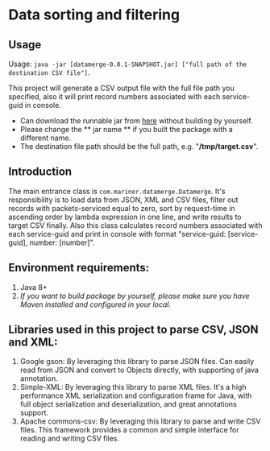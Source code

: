 # Data sorting and filtering

## Usage
Usage: `java -jar [datamerge-0.0.1-SNAPSHOT.jar] ["full path of the destination CSV file"]`.

This project will generate a CSV output file with the full file path you specified, also it will print record numbers associated with each service-guid in console.

* Can download the runnable jar from [here](https://github.com/buddyli/datamerge/blob/master/target/datamerge-0.0.1-SNAPSHOT.jar) without building by yourself.
* Please change the ** jar name ** if you built the package with a different name.
* The destination file path should be the full path, e.g. "**/tmp/target.csv**".

## Introduction
The main entrance class is `com.mariner.datamerge.Datamerge`. It's responsibility is to load data from JSON, XML and CSV files, filter out records with packets-serviced equal to zero, sort by request-time in ascending order by lambda expression in one line, and write results to target CSV finally. Also this class calculates record numbers associated with each service-guid and print in console with format "service-guid: [service-guid], number: [number]".


## Environment requirements:
1. Java 8+
2. *If you want to build package by yourself, please make sure you have Maven installed and configured in your local.*

## Libraries used in this project to parse CSV, JSON and XML:
1. Google gson: By leveraging this library to parse JSON files. Can easily read from JSON and convert to Objects directly, with supporting of java annotation.
2. Simple-XML: By leveraging this library to parse XML files. It's a high performance XML serialization and configuration frame for Java, with full object serialization and deserialization, and great annotations support. 
3. Apache commons-csv: By leveraging this library to parse and write CSV files. This framework provides a common and simple interface for reading and writing CSV files.
